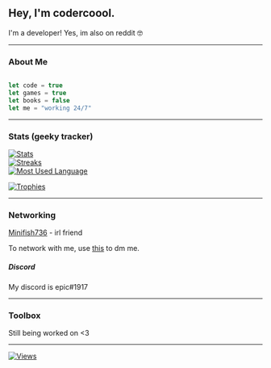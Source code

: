 ## Hey, I'm codercoool. 
 
 I'm a developer! Yes, im also on reddit 🤓

---



### About Me
```js

let code = true
let games = true
let books = false
let me = "working 24/7"
```

---
### Stats (geeky tracker) 
<a href="https://github.com/codercoool">![Stats](https://github-readme-stats.vercel.app/api?username=codercoool&theme=tokyonight&hide_border=true&include_all_commits=true&count_private=true)<br/> 
![Streaks](https://github-readme-streak-stats.herokuapp.com/?user=codercoool&theme=tokyonight&hide_border=true)<br/> 
![Most Used Language](https://github-readme-stats.vercel.app/api/top-langs/?username=codercoool&theme=tokyonight&hide_border=true&include_all_commits=true&count_private=true&layout=compact) 

![Trophies](https://github-profile-trophy.vercel.app/?username=codercoool&theme=discord&no-frame=false&no-bg=true&margin-w=4) </a> 

 


---
### Networking

[Minifish736](https://github.com/minifish736) - irl friend

To network with me, use [this](https://www.discord.com/) to dm me. 

##### Discord
My discord is epic#1917

---
### Toolbox 
Still being worked on <3

---
[![Views](https://visitcount.itsvg.in/api?id=codercoool&icon=2&color=8)](https://visitcount.itsvg.in)

